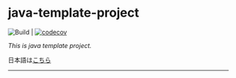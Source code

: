 # java-template-project

![Build](https://github.com/syake-salmon/java-template-project/workflows/Build/badge.svg) | [![codecov](https://codecov.io/gh/syake-salmon/java-template-project/branch/master/graph/badge.svg)](https://codecov.io/gh/syake-salmon/java-template-project)

*This is java template project.*

日本語は[こちら](README_ja.md)
<hr />
